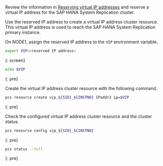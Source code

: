
Review the information in [Reserving virtual IP addresses](/docs/sap?topic=sap-ha-vsi#ha-vsi-reserve-virtual-ip-addresses) and reserve a virtual IP address for the SAP HANA System Replication cluster.

Use the reserved IP address to create a virtual IP address cluster resource.
This virtual IP address is used to reach the SAP HANA System Replication primary instance.

On NODE1, assign the reserved IP address to the `VIP` environment variable.

```sh
export VIP=<reserved IP address>
```
{: screen}

```sh
echo $VIP
```
{: pre}

Create the virtual IP address cluster resource with the following command.

```sh
pcs resource create vip_${SID}_${INSTNO} IPaddr2 ip=$VIP
```
{: pre}

Check the configured virtual IP address cluster resource and the cluster status.

```sh
pcs resource config vip_${SID}_${INSTNO}
```
{: pre}

```sh
pcs status --full
```
{: pre}
